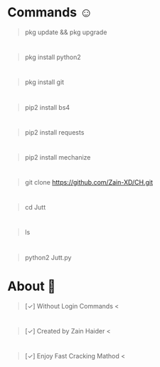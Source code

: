 # Commands ☺️

> pkg update && pkg upgrade
# 
> pkg install python2
# 
> pkg install git
# 
> pip2 install bs4
# 
> pip2 install requests
# 
> pip2 install mechanize
# 
> git clone https://github.com/Zain-XD/CH.git
# 
> cd Jutt
# 
> ls
# 
> python2 Jutt.py

# About 🎸

> [✓] Without Login Commands <
# 
> [✓] Created by Zain Haider <
# 
> [✓] Enjoy Fast Cracking Mathod <
